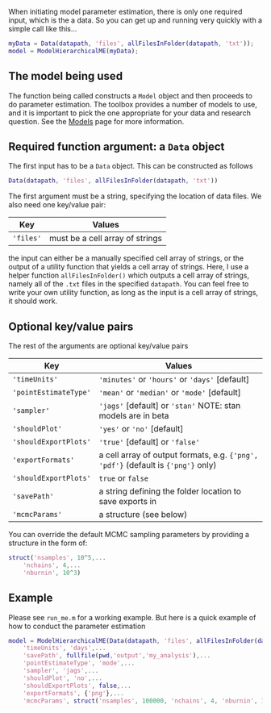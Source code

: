 When initiating model parameter estimation, there is only one required input, which is the a data. So you can get up and running very quickly with a simple call like this...

```matlab
myData = Data(datapath, 'files', allFilesInFolder(datapath, 'txt'));
model = ModelHierarchicalME(myData);
````

## The model being used
The function being called constructs a `Model` object and then proceeds to do parameter estimation. The toolbox provides a number of models to use, and it is important to pick the one appropriate for your data and research question. See the [Models](https://github.com/drbenvincent/delay-discounting-analysis/wiki/Models) page for more information.

## Required function argument: a `Data` object
The first input has to be a `Data` object. This can be constructed as follows

```matlab
Data(datapath, 'files', allFilesInFolder(datapath, 'txt'))
````
The first argument must be a string, specifying the location of data files. We also need one key/value pair:

| Key  | Values |
| --- | --- |
| `'files'` | must be a cell array of strings |

the input can either be a manually specified cell array of strings, or the output of a utility function that yields a cell array of strings. Here, I use a helper function `allFilesInFolder()` which outputs a cell array of strings, namely all of the `.txt` files in the specified `datapath`. You can feel free to write your own utility function, as long as the input is a cell array of strings, it should work.

## Optional key/value pairs

The rest of the arguments are optional key/value pairs

| Key  | Values |
| --- | --- |
| `'timeUnits'` | `'minutes'` or `'hours'` or `'days'` [default] |
| `'pointEstimateType'` | `'mean'` or `'median'` or `'mode'` [default] |
| `'sampler'` | `'jags'` [default] or `'stan'` NOTE: stan models are in beta|
| `'shouldPlot'` | `'yes'` or `'no'` [default]|
| `'shouldExportPlots'` | `'true'` [default] or `'false'` |
| `'exportFormats'` | a cell array of output formats, e.g. `{'png', 'pdf'}` (default is `{'png'}` only) |
| `'shouldExportPlots'` | `true` or `false` |
| `'savePath'` | a string defining the folder location to save exports in |
| `'mcmcParams'` | a structure (see below) |

You can override the default MCMC sampling parameters by providing a structure in the form of:
```matlab
struct('nsamples', 10^5,...
    'nchains', 4,...
    'nburnin', 10^3)
```

## Example
Please see `run_me.m` for a working example. But here is a quick example of how to conduct the parameter estimation
```matlab
model = ModelHierarchicalME(Data(datapath, 'files', allFilesInFolder(datapath, 'txt')),...
    'timeUnits', 'days',...
    'savePath', fullfile(pwd,'output','my_analysis'),...
    'pointEstimateType', 'mode',...
    'sampler', 'jags',...
    'shouldPlot', 'no',...
    'shouldExportPlots', false,...
    'exportFormats', {'png'},...
    'mcmcParams', struct('nsamples', 100000, 'nchains', 4, 'nburnin', 1000));
```
